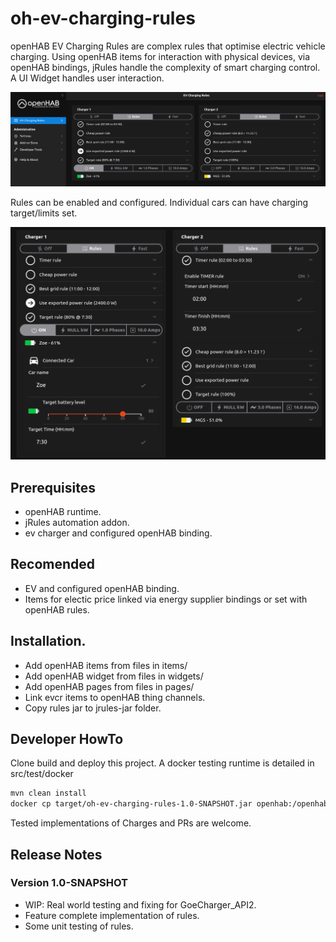 # oh-ev-charging-rules

openHAB EV Charging Rules are complex rules that optimise electric vehicle charging. Using openHAB items for interaction with physical devices, via openHAB bindings, jRules handle the complexity of smart charging control. A UI Widget handles user interaction.

![Page](/docs/Page.png)

Rules can be enabled and configured.  Individual cars can have charging target/limits set.

![Page](/docs/PageWithSettings.png)

## Prerequisites

* openHAB runtime.
* jRules automation addon.
* ev charger and configured openHAB binding.

## Recomended

* EV and configured openHAB binding.
* Items for electic price linked via energy supplier bindings or set with openHAB rules.

## Installation.

* Add openHAB items from files in items/
* Add openHAB widget from files in widgets/
* Add openHAB pages from files in pages/
* Link evcr items to openHAB thing channels.
* Copy rules jar to jrules-jar folder.

## Developer HowTo

Clone build and deploy this project. A docker testing runtime is detailed in src/test/docker

```bash
mvn clean install
docker cp target/oh-ev-charging-rules-1.0-SNAPSHOT.jar openhab:/openhab/conf/automation/jrule/rules-jar/
```

Tested implementations of Charges and PRs are welcome.

## Release Notes

### Version 1.0-SNAPSHOT

* WIP: Real world testing and fixing for GoeCharger_API2.
* Feature complete implementation of rules.
* Some unit testing of rules.
